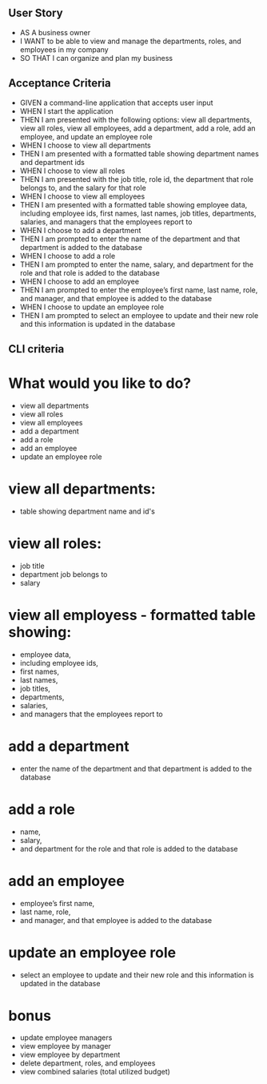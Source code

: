## User Story

* AS A business owner
* I WANT to be able to view and manage the departments, roles, and employees in my company
* SO THAT I can organize and plan my business

## Acceptance Criteria
* GIVEN a command-line application that accepts user input
* WHEN I start the application
* THEN I am presented with the following options: view all departments, view all roles, view all employees, add a department, add a role, add an employee, and update an employee role
* WHEN I choose to view all departments
* THEN I am presented with a formatted table showing department names and department ids
* WHEN I choose to view all roles
* THEN I am presented with the job title, role id, the department that role belongs to, and the salary for that role
* WHEN I choose to view all employees
* THEN I am presented with a formatted table showing employee data, including employee ids, first names, last names, job titles, departments, salaries, and managers that the employees report to
* WHEN I choose to add a department
* THEN I am prompted to enter the name of the department and that department is added to the database
* WHEN I choose to add a role
* THEN I am prompted to enter the name, salary, and department for the role and that role is added to the database
* WHEN I choose to add an employee
* THEN I am prompted to enter the employee’s first name, last name, role, and manager, and that employee is added to the database
* WHEN I choose to update an employee role
* THEN I am prompted to select an employee to update and their new role and this information is updated in the database

## CLI criteria

# What would you like to do? 
* view all departments
* view all roles
* view all employees
* add a department
* add a role
* add an employee
* update an employee role

# view all departments: 
* table showing department name and id's

# view all roles: 
* job title
* department job belongs to 
* salary

# view all employess - formatted table showing: 
* employee data, 
* including employee ids, 
* first names, 
* last names, 
* job titles, 
* departments, 
* salaries, 
* and managers that the employees report to

# add a department
* enter the name of the department and that department is added to the database

# add a role
* name, 
* salary, 
* and department for the role and that role is added to the database

# add an employee
* employee’s first name, 
* last name, role, 
* and manager, and that employee is added to the database

# update an employee role
* select an employee to update and their new role and this information is updated in the database

# bonus 
* update employee managers
* view employee by manager
* view employee by department
* delete department, roles, and employees
* view combined salaries (total utilized budget)
